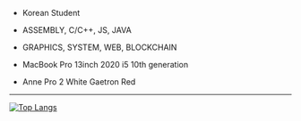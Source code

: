- Korean Student

- ASSEMBLY, C/C++, JS, JAVA

- GRAPHICS, SYSTEM, WEB, BLOCKCHAIN

- MacBook Pro 13inch 2020 i5 10th generation

- Anne Pro 2 White Gaetron Red

<hr/>

[![Top Langs](https://github-readme-stats.vercel.app/api/top-langs/?username=Pribess)](https://github.com/metleeha)
